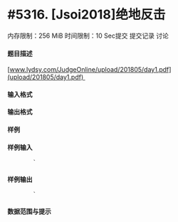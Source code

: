 
# #5316. [Jsoi2018]绝地反击
内存限制：256 MiB 时间限制：10 Sec提交 提交记录 讨论
#### 题目描述
[www.lydsy.com/JudgeOnline/upload/201805/day1.pdf](upload/201805/day1.pdf) 
#### 输入格式

#### 输出格式

#### 样例

#### 样例输入

			`
#### 样例输出

			`
#### 数据范围与提示

